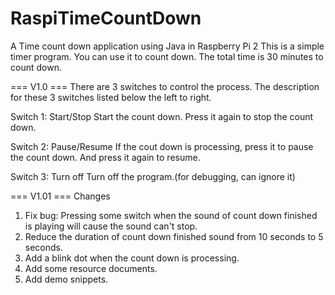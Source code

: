 # RaspiTimeCountDown
A Time count down application using Java in Raspberry Pi 2
This is a simple timer program. You can use it to count down. The total time is 30 minutes to count down.

=== V1.0 ===
There are 3 switches to control the process. The description for these 3 switches listed below the left to right.

Switch 1: Start/Stop
Start the count down. Press it again to stop the count down.

Switch 2: Pause/Resume
If the cout down is processing, press it to pause the count down. And press it again to resume.

Switch 3: Turn off
Turn off the program.(for debugging, can ignore it)

=== V1.01 ===
Changes
1. Fix bug: Pressing some switch when the sound of count down finished is playing will cause the sound can't stop.
2. Reduce the duration of count down finished sound from 10 seconds to 5 seconds.
3. Add a blink dot when the count down is processing.
4. Add some resource documents.
5. Add demo snippets.



